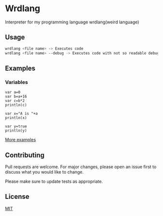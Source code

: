 # Wrdlang

Interpreter for my programming language wrdlang(weird language)

## Usage

```bash
wrdlang <file name> -> Executes code
wrdlang <file name> --debug -> Executes code with not so readable debug messages
```

## Examples
### Variables
```
var a=0
var b=a+16
var c=b*2
println(c)

var x="A is "+a
println(x)

var y=true
println(y)
```
[More examples](https://github.com/SakizciAdam/wrdlang/tree/main/Examples)

## Contributing

Pull requests are welcome. For major changes, please open an issue first
to discuss what you would like to change.

Please make sure to update tests as appropriate.

## License

[MIT](https://choosealicense.com/licenses/mit/)